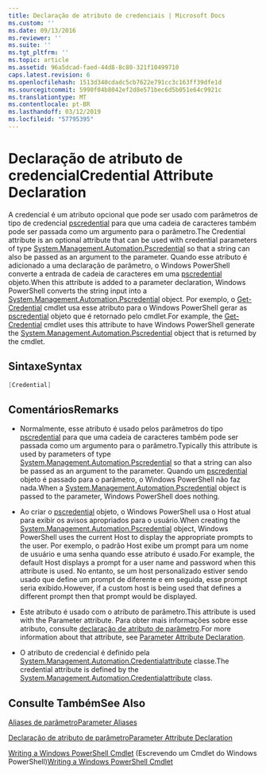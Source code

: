 ```yaml
---
title: Declaração de atributo de credenciais | Microsoft Docs
ms.custom: ''
ms.date: 09/13/2016
ms.reviewer: ''
ms.suite: ''
ms.tgt_pltfrm: ''
ms.topic: article
ms.assetid: 96a5dcad-faed-44d8-8c80-321f10499710
caps.latest.revision: 6
ms.openlocfilehash: 1513d340cdadc5cb7622e791cc3c163ff39dfe1d
ms.sourcegitcommit: 5990f04b8042ef2d8e571bec6d5b051e64c9921c
ms.translationtype: MT
ms.contentlocale: pt-BR
ms.lasthandoff: 03/12/2019
ms.locfileid: "57795395"
---
```

# <a name="credential-attribute-declaration"></a><span data-ttu-id="8c0c5-102">Declaração de atributo de credencial</span><span class="sxs-lookup"><span data-stu-id="8c0c5-102">Credential Attribute Declaration</span></span>

<span data-ttu-id="8c0c5-103">A credencial é um atributo opcional que pode ser usado com parâmetros de tipo de credencial [pscredential](/dotnet/api/System.Management.Automation.PSCredential) para que uma cadeia de caracteres também pode ser passada como um argumento para o parâmetro.</span><span class="sxs-lookup"><span data-stu-id="8c0c5-103">The Credential attribute is an optional attribute that can be used with credential parameters of type [System.Management.Automation.Pscredential](/dotnet/api/System.Management.Automation.PSCredential) so that a string can also be passed as an argument to the parameter.</span></span> <span data-ttu-id="8c0c5-104">Quando esse atributo é adicionado a uma declaração de parâmetro, o Windows PowerShell converte a entrada de cadeia de caracteres em uma [pscredential](/dotnet/api/System.Management.Automation.PSCredential) objeto.</span><span class="sxs-lookup"><span data-stu-id="8c0c5-104">When this attribute is added to a parameter declaration, Windows PowerShell converts the string input into a [System.Management.Automation.Pscredential](/dotnet/api/System.Management.Automation.PSCredential) object.</span></span> <span data-ttu-id="8c0c5-105">Por exemplo, o [Get-Credential](/powershell/module/Microsoft.PowerShell.Security/Get-Credential) cmdlet usa esse atributo para o Windows PowerShell gerar as [pscredential](/dotnet/api/System.Management.Automation.PSCredential) objeto que é retornado pelo cmdlet.</span><span class="sxs-lookup"><span data-stu-id="8c0c5-105">For example, the [Get-Credential](/powershell/module/Microsoft.PowerShell.Security/Get-Credential) cmdlet uses this attribute to have Windows PowerShell generate the [System.Management.Automation.Pscredential](/dotnet/api/System.Management.Automation.PSCredential) object that is returned by the cmdlet.</span></span>

## <a name="syntax"></a><span data-ttu-id="8c0c5-106">Sintaxe</span><span class="sxs-lookup"><span data-stu-id="8c0c5-106">Syntax</span></span>

```csharp
[Credential]
```

## <a name="remarks"></a><span data-ttu-id="8c0c5-107">Comentários</span><span class="sxs-lookup"><span data-stu-id="8c0c5-107">Remarks</span></span>

- <span data-ttu-id="8c0c5-108">Normalmente, esse atributo é usado pelos parâmetros do tipo [pscredential](/dotnet/api/System.Management.Automation.PSCredential) para que uma cadeia de caracteres também pode ser passada como um argumento para o parâmetro.</span><span class="sxs-lookup"><span data-stu-id="8c0c5-108">Typically this attribute is used by parameters of type [System.Management.Automation.Pscredential](/dotnet/api/System.Management.Automation.PSCredential) so that a string can also be passed as an argument to the parameter.</span></span> <span data-ttu-id="8c0c5-109">Quando um [pscredential](/dotnet/api/System.Management.Automation.PSCredential) objeto é passado para o parâmetro, o Windows PowerShell não faz nada.</span><span class="sxs-lookup"><span data-stu-id="8c0c5-109">When a [System.Management.Automation.Pscredential](/dotnet/api/System.Management.Automation.PSCredential) object is passed to the parameter, Windows PowerShell does nothing.</span></span>

- <span data-ttu-id="8c0c5-110">Ao criar o [pscredential](/dotnet/api/System.Management.Automation.PSCredential) objeto, o Windows PowerShell usa o Host atual para exibir os avisos apropriados para o usuário.</span><span class="sxs-lookup"><span data-stu-id="8c0c5-110">When creating the [System.Management.Automation.Pscredential](/dotnet/api/System.Management.Automation.PSCredential) object, Windows PowerShell uses the current Host to display the appropriate prompts to the user.</span></span> <span data-ttu-id="8c0c5-111">Por exemplo, o padrão Host exibe um prompt para um nome de usuário e uma senha quando esse atributo é usado.</span><span class="sxs-lookup"><span data-stu-id="8c0c5-111">For example, the default Host displays a prompt for a user name and password when this attribute is used.</span></span> <span data-ttu-id="8c0c5-112">No entanto, se um host personalizado estiver sendo usado que define um prompt de diferente e em seguida, esse prompt seria exibido.</span><span class="sxs-lookup"><span data-stu-id="8c0c5-112">However, if a custom host is being used that defines a different prompt then that prompt would be displayed.</span></span>

- <span data-ttu-id="8c0c5-113">Este atributo é usado com o atributo de parâmetro.</span><span class="sxs-lookup"><span data-stu-id="8c0c5-113">This attribute is used with the Parameter attribute.</span></span> <span data-ttu-id="8c0c5-114">Para obter mais informações sobre esse atributo, consulte [declaração de atributo de parâmetro](./parameter-attribute-declaration.md).</span><span class="sxs-lookup"><span data-stu-id="8c0c5-114">For more information about that attribute, see [Parameter Attribute Declaration](./parameter-attribute-declaration.md).</span></span>

- <span data-ttu-id="8c0c5-115">O atributo de credencial é definido pela [System.Management.Automation.Credentialattribute](/dotnet/api/System.Management.Automation.CredentialAttribute) classe.</span><span class="sxs-lookup"><span data-stu-id="8c0c5-115">The credential attribute is defined by the [System.Management.Automation.Credentialattribute](/dotnet/api/System.Management.Automation.CredentialAttribute) class.</span></span>

## <a name="see-also"></a><span data-ttu-id="8c0c5-116">Consulte Também</span><span class="sxs-lookup"><span data-stu-id="8c0c5-116">See Also</span></span>

[<span data-ttu-id="8c0c5-117">Aliases de parâmetro</span><span class="sxs-lookup"><span data-stu-id="8c0c5-117">Parameter Aliases</span></span>](./parameter-aliases.md)

[<span data-ttu-id="8c0c5-118">Declaração de atributo de parâmetro</span><span class="sxs-lookup"><span data-stu-id="8c0c5-118">Parameter Attribute Declaration</span></span>](./parameter-attribute-declaration.md)

<span data-ttu-id="8c0c5-119">[Writing a Windows PowerShell Cmdlet](./writing-a-windows-powershell-cmdlet.md) (Escrevendo um Cmdlet do Windows PowerShell)</span><span class="sxs-lookup"><span data-stu-id="8c0c5-119">[Writing a Windows PowerShell Cmdlet](./writing-a-windows-powershell-cmdlet.md)</span></span>
